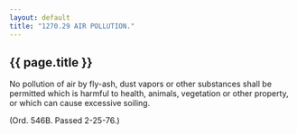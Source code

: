 ```yaml
---
layout: default 
title: "1270.29 AIR POLLUTION."
---
```


{{ page.title }}
----------------

No pollution of air by fly-ash, dust vapors or other substances shall be
permitted which is harmful to health, animals, vegetation or other
property, or which can cause excessive soiling.

(Ord. 546B. Passed 2-25-76.)
